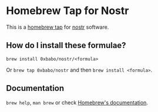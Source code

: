 # Homebrew Tap for Nostr

This is a [homebrew tap](https://docs.brew.sh/Taps) for [nostr](https://nostr.com/) software.

## How do I install these formulae?

`brew install 0xbabo/nostr/<formula>`

Or `brew tap 0xbabo/nostr` and then `brew install <formula>`.

## Documentation

`brew help`, `man brew` or check [Homebrew's documentation](https://docs.brew.sh).
